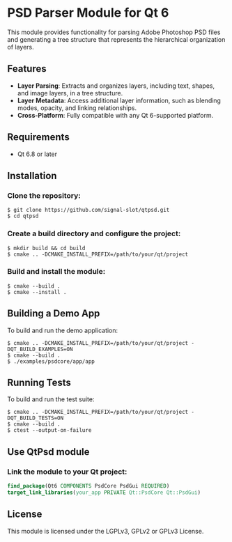# PSD Parser Module for Qt 6

This module provides functionality for parsing Adobe Photoshop PSD files and generating a tree structure that represents the hierarchical organization of layers.

## Features

- **Layer Parsing**: Extracts and organizes layers, including text, shapes, and image layers, in a tree structure.
- **Layer Metadata**: Access additional layer information, such as blending modes, opacity, and linking relationships.
- **Cross-Platform**: Fully compatible with any Qt 6-supported platform.

## Requirements

- Qt 6.8 or later

## Installation

### Clone the repository:

```console
$ git clone https://github.com/signal-slot/qtpsd.git
$ cd qtpsd
```

### Create a build directory and configure the project:

```console
$ mkdir build && cd build
$ cmake .. -DCMAKE_INSTALL_PREFIX=/path/to/your/qt/project
```

### Build and install the module:

```console
$ cmake --build .
$ cmake --install .
```

## Building a Demo App

To build and run the demo application:

```console
$ cmake .. -DCMAKE_INSTALL_PREFIX=/path/to/your/qt/project -DQT_BUILD_EXAMPLES=ON
$ cmake --build .
$ ./examples/psdcore/app/app
```

## Running Tests

To build and run the test suite:

```console
$ cmake .. -DCMAKE_INSTALL_PREFIX=/path/to/your/qt/project -DQT_BUILD_TESTS=ON
$ cmake --build .
$ ctest --output-on-failure
```

## Use QtPsd module

### Link the module to your Qt project:

```cmake
find_package(Qt6 COMPONENTS PsdCore PsdGui REQUIRED)
target_link_libraries(your_app PRIVATE Qt::PsdCore Qt::PsdGui)
```

## License

This module is licensed under the LGPLv3, GPLv2 or GPLv3 License.

